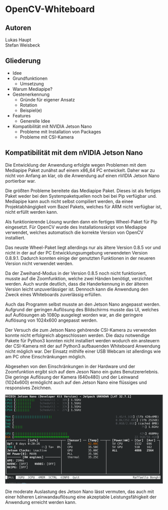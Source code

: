 # OpenCV-Whiteboard
## Autoren
Lukas Haupt
<br>
Stefan Weisbeck

## Gliederung
- Idee
- Grundfunktionen
  - Umsetzung
- Warum Mediapipe?
- Gestenerkennung
  - Gründe für eigener Ansatz
  - Rotation
  - Beispiel(e)
- Features
  - Generelle Idee
- Kompatibilität mit NVIDIA Jetson Nano
  - Probleme mit Installation von Packages
  - Probleme mit CSI-Kamera


## Kompatibilität mit dem nVIDIA Jetson Nano

Die Entwicklung der Anwendung erfolgte wegen Problemen mit dem Mediapipe Paket zunähst auf einem x86_64 PC entwickelt. Daher war zu nicht von Anfang an klar, ob die Anwendung auf einen nVIDIA Jetson Nano portierbar war.

Die größten Probleme bereitete das Mediapipe Paket. Dieses ist als fertiges Paket weder bei den Systempaketquellen noch bei bei Pip verfügbar und. Mediapipe kann auch nicht selbst compiliert werden, da einee Projektabhängigkeit vom Bazel Pakets, welches für ARM nicht verfügbar ist, nicht erfüllt werden kann.

Als funktionierende Lösung wurden dann ein fertiges Wheel-Paket für Pip eingesetzt. Für OpenCV wurde des Installationsskript von Mediapipe verwendet, welches automatisch die korrekte Version von OpenCV installiert.

Das neuste Wheel-Paket liegt allerdings nur als ältere Version 0.8.5 vor und nicht in der auf der PC Entwicklungsumgebung verwendeten Version 0.8.9.1. Dadurch konnten einige der genutzten Funktionen in der neueren Version nicht verwendet werden.

Da der Zweihand-Modus in der Version 0.8.5 noch nicht funktioniert, musste auf die Zoomfunktion, welche zwei Händen benötigt, verzichtet werden. Auch wurde deutlich, dass die Handerkennung in der älteren Version leicht unzuverlässiger ist. Dennoch kann die Anwendung den Zweck eines Whiteboards zuverlässig erfüllen.

Auch das Programm selbst musste an den Jetson Nano angepasst werden. Aufgrund der geringen Auflösung des Bildschirms musste das UI, welches auf Auflösungen ab 1080p ausgelegt worden war, an die geringere Auflösung von 1024x600 angepasst werden.

Der Versuch die zum Jetson Nano gehörende CSI-Kamera zu verwenden konnte nicht erfolgreich abgeschlossen werden. Die dazu notwendige Pakete für Python3 konnten nicht installiert werden wodurch ein ansteuern der CSI-Kamera mit der auf Python3 aufbauenden Whiteboard Anwendung nicht möglich war. Der Einsatz mithilfe einer USB Webcam ist allerdings wie am PC ohne Einschränkungen möglich.

Abgesehen von den Einschränkungen in der Hardware und der Zoomfunktion ergibt sich auf dem Jeson Nano ein gutes Benutzererlebnis. Die geringe Auflösung der Kamera (640x480) und der Leinwand (1024x600) ermöglicht auch auf den Jetson Nano eine flüssiges und responsives Zeichnen.

![Auslastung des Jetson Nano während der Programmausführung in Jtop](images/jtop.png)

Die moderate Auslastung des Jetson Nano lässt vermuten, das auch mit einer höheren Leinwandauflösung eine akzeptable Leistungsfähigkeit der Anwendung erreicht werden kann.
